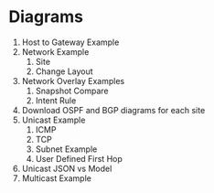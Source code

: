 # Diagrams
1. Host to Gateway Example
2. Network Example
   1. Site
   2. Change Layout
3. Network Overlay Examples
   1. Snapshot Compare
   2. Intent Rule
4. Download OSPF and BGP diagrams for each site
5. Unicast Example
   1. ICMP
   2. TCP
   3. Subnet Example
   4. User Defined First Hop
6. Unicast JSON vs Model
7. Multicast Example